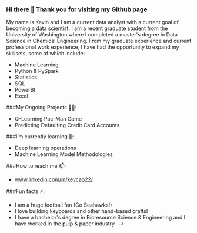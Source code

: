### Hi there 👋 Thank you for visiting my Github page

My name is Kevin and I am a current data analyst with a current goal of becoming a data scientist. I am a recent graduate student from the University of Washington where I completed a master's degree in Data Science in Chemical Engineering. From my graduate experience and current professional work experience, I have had the opportunity to expand my skillsets, some of which include:

  - Machine Learning
  - Python & PySpark
  - Statistics
  - SQL
  - PowerBI
  - Excel

 ###My Ongoing Projects 👨‍💻:

  - Q-Learning Pac-Man Game
  - Predicting Defaulting Credit Card Accounts
  
 ###I’m currently learning 🌱:

  - Deep learning operations
  - Machine Learning Model Methodologies
  
 ###How to reach me 📫:

  - www.linkedin.com/in/kevcao22/

 ###Fun facts ⚡:
  - I am a huge football fan (Go Seahawks!) 
  - I love building keyboards and other hand-based crafts!
  - I have a bachelor's degree in Bioresource Science & Engineering and I have worked in the pulp & paper industry.
-->
